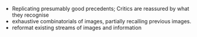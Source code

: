 - Replicating presumably good precedents; Critics are reassured by what they recognise
- exhaustive combinatorials of images, partially recalling previous images. 
- reformat existing streams of images and information

